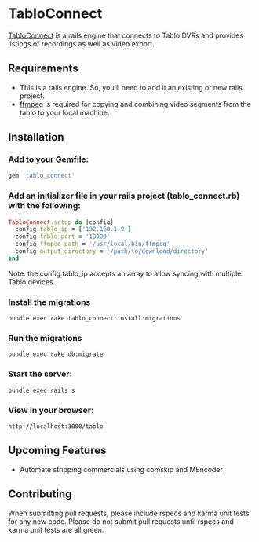 # TabloConnect
[TabloConnect](http://tridnguyen.github.io/tablo_connect/) is a rails engine that connects to Tablo DVRs and provides listings of recordings as well as video export.

## Requirements
* This is a rails engine.  So, you'll need to add it an existing or new rails project.
* [ffmpeg](https://www.ffmpeg.org/) is required for copying and combining video segments from the tablo to your local machine.

## Installation
### Add to your Gemfile:

```ruby
gem 'tablo_connect'
```

### Add an initializer file in your rails project (tablo_connect.rb) with the following:

```ruby
TabloConnect.setup do |config|
  config.tablo_ip = ['192.168.1.9']
  config.tablo_port = '18080'
  config.ffmpeg_path = '/usr/local/bin/ffmpeg'
  config.output_directory = '/path/to/download/directory'
end
```

Note: the config.tablo_ip accepts an array to allow syncing with multiple Tablo devices.

### Install the migrations
```bundle exec rake tablo_connect:install:migrations```

### Run the migrations
```bundle exec rake db:migrate```

### Start the server:
```bundle exec rails s```

### View in your browser:

```
http://localhost:3000/tablo
```

## Upcoming Features
* Automate stripping commercials using comskip and MEncoder

## Contributing
When submitting pull requests, please include rspecs and karma unit tests for any new code.  Please do not submit pull requests
until rspecs and karma unit tests are all green.
